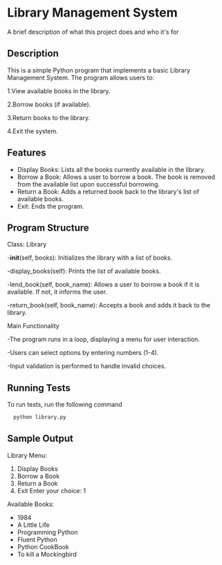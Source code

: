 
# Library Management System 

A brief description of what this project does and who it's for


## Description
This is a simple Python program that implements a basic Library Management System. The program allows users to:

1.View available books in the library.

2.Borrow books (if available).

3.Return books to the library.

4.Exit the system.
## Features

- Display Books: Lists all the books currently available in the library.
- Borrow a Book: Allows a user to borrow a book. The book is removed from the available list upon successful borrowing.
- Return a Book: Adds a returned book back to the library's list of available books.
- Exit: Ends the program.


## Program Structure
Class: Library

-__init__(self, books): Initializes the library with a list of books.

-display_books(self): Prints the list of available books.

-lend_book(self, book_name): Allows a user to borrow a book if it is available. If not, it informs the user.

-return_book(self, book_name): Accepts a book and adds it back to the library.

Main Functionality

-The program runs in a loop, displaying a menu for user interaction.

-Users can select options by entering numbers (1-4).

-Input validation is performed to handle invalid choices.
## Running Tests

To run tests, run the following command

```bash
  python library.py

```


## Sample Output
Library Menu:
1. Display Books
2. Borrow a Book
3. Return a Book
4. Exit
Enter your choice: 1

Available Books:
- 1984
- A Little Life
- Programming Python
- Fluent Python
- Python CookBook
- To kill a Mockingbird

